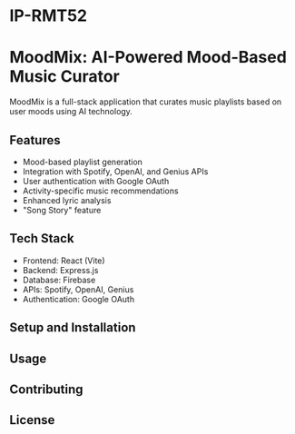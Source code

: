 # IP-RMT52

# MoodMix: AI-Powered Mood-Based Music Curator

MoodMix is a full-stack application that curates music playlists based on user moods using AI technology.

## Features
- Mood-based playlist generation
- Integration with Spotify, OpenAI, and Genius APIs
- User authentication with Google OAuth
- Activity-specific music recommendations
- Enhanced lyric analysis
- "Song Story" feature

## Tech Stack
- Frontend: React (Vite)
- Backend: Express.js
- Database: Firebase
- APIs: Spotify, OpenAI, Genius
- Authentication: Google OAuth

## Setup and Installation


## Usage


## Contributing


## License

